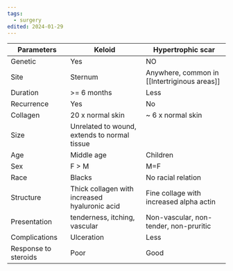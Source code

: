 ```yaml
---
tags:
  - surgery
edited: 2024-01-29
---
```

| Parameters           | Keloid                                            | Hypertrophic scar                            |
| -------------------- | ------------------------------------------------- | -------------------------------------------- |
| Genetic              | Yes                                               | NO                                           |
| Site                 | Sternum                                           | Anywhere, common in [[Intertriginous areas]] |
| Duration             | >= 6 months                                       | Less                                         |
| Recurrence           | Yes                                               | No                                           |
| Collagen             | 20 x normal skin                                  | ~ 6 x normal skin                            |
| Size                 | Unrelated to wound, extends to normal tissue      |                                              |
| Age                  | Middle age                                        | Children                                     |
| Sex                  | F > M                                             | M=F                                          |
| Race                 | Blacks                                            | No racial relation                           |
| Structure            | Thick collagen with increased <br>hyaluronic acid | Fine collage with increased alpha actin      |
| Presentation         | tenderness, itching, vascular                     | Non-vascular, non-tender, non-pruritic       |
| Complications        | Ulceration                                        | Less                                         |
| Response to steroids | Poor                                              | Good                                         |
